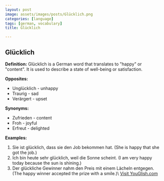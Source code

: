 ```yaml
---
layout: post
image: assets/images/posts/Glücklich.png
categories: [language]
tags: [german, vocabulary]
title: Glücklich

---
```


## Glücklich

**Definition:** Glücklich is a German word that translates to "happy" or "content". It is used to describe a state of well-being or satisfaction.

**Opposites:** 

- Unglücklich - unhappy
- Traurig - sad
- Verärgert - upset

**Synonyms:** 

- Zufrieden - content
- Froh - joyful
- Erfreut - delighted

**Examples:**

1. Sie ist glücklich, dass sie den Job bekommen hat. (She is happy that she got the job.)
2. Ich bin heute sehr glücklich, weil die Sonne scheint. (I am very happy today because the sun is shining.)
3. Der glückliche Gewinner nahm den Preis mit einem Lächeln entgegen. (The happy winner accepted the prize with a smile.)\ <a id="yg-widget-0" class="youglish-widget" data-query="Glücklich" data-lang="german" data-components="8412" data-auto-start="0" data-bkg-color="theme_light" data-title="How%20to%20pronounce%20Glücklich%20in%20German"  rel="nofollow" href="https://youglish.com">Visit YouGlish.com</a><script async src="https://youglish.com/public/emb/widget.js" charset="utf-8"></script>